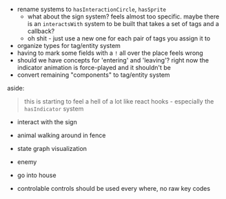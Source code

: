 - rename systems to `hasInteractionCircle`, `hasSprite`
  - what about the sign system? feels almost too specific. maybe there is an `interactsWith` system to be built that takes a set of tags and a callback?
  - oh shit - just use a new one for each pair of tags you assign it to
- organize types for tag/entity system
- having to mark some fields with a `!` all over the place feels wrong
- should we have concepts for 'entering' and 'leaving'? right now the indicator animation is force-played and it shouldn't be
- convert remaining "components" to tag/entity system

aside:
> this is starting to feel a hell of a lot like react hooks - especially the `hasIndicator` system

- interact with the sign

- animal walking around in fence

- state graph visualization

- enemy

- go into house

- controlable controls should be used every where, no raw key codes
